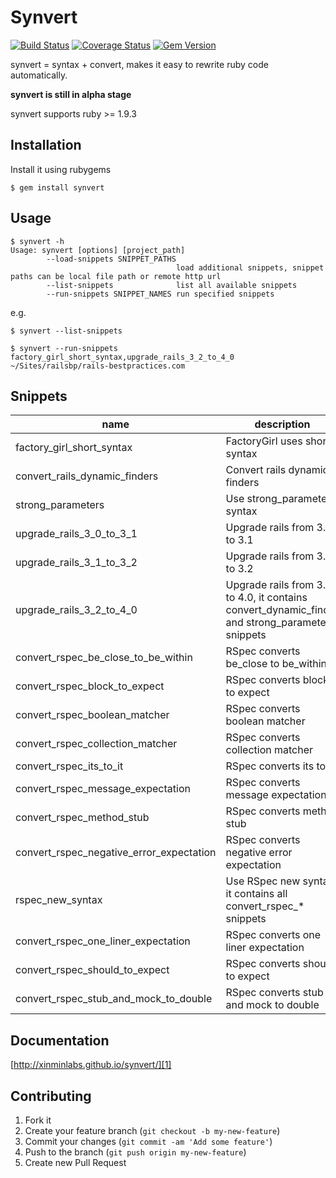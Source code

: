 # Synvert

[![Build Status](https://secure.travis-ci.org/xinminlabs/synvert.png)](http://travis-ci.org/xinminlabs/synvert)
[![Coverage Status](https://coveralls.io/repos/xinminlabs/synvert/badge.png?branch=master)](https://coveralls.io/r/xinminlabs/synvert)
[![Gem Version](https://badge.fury.io/rb/synvert.png)](http://badge.fury.io/rb/synvert)

synvert = syntax + convert, makes it easy to rewrite ruby code
automatically.

**synvert is still in alpha stage**

synvert supports ruby >= 1.9.3

## Installation

Install it using rubygems

```
$ gem install synvert
```

## Usage

```
$ synvert -h
Usage: synvert [options] [project_path]
        --load-snippets SNIPPET_PATHS
                                     load additional snippets, snippet paths can be local file path or remote http url
        --list-snippets              list all available snippets
        --run-snippets SNIPPET_NAMES run specified snippets
```

e.g.

```
$ synvert --list-snippets
```

```
$ synvert --run-snippets factory_girl_short_syntax,upgrade_rails_3_2_to_4_0 ~/Sites/railsbp/rails-bestpractices.com
```

## Snippets

name | description
--- | ---
factory_girl_short_syntax                | FactoryGirl uses short syntax
convert_rails_dynamic_finders            | Convert rails dynamic finders
strong_parameters                        | Use strong_parameters syntax
upgrade_rails_3_0_to_3_1                 | Upgrade rails from 3.0 to 3.1
upgrade_rails_3_1_to_3_2                 | Upgrade rails from 3.1 to 3.2
upgrade_rails_3_2_to_4_0                 | Upgrade rails from 3.2 to 4.0, it contains convert_dynamic_finder and strong_parameters snippets
convert_rspec_be_close_to_be_within      | RSpec converts be_close to be_within
convert_rspec_block_to_expect            | RSpec converts block to expect
convert_rspec_boolean_matcher            | RSpec converts boolean matcher
convert_rspec_collection_matcher         | RSpec converts collection matcher
convert_rspec_its_to_it                  | RSpec converts its to it
convert_rspec_message_expectation        | RSpec converts message expectation
convert_rspec_method_stub                | RSpec converts method stub
convert_rspec_negative_error_expectation | RSpec converts negative error expectation
rspec_new_syntax                         | Use RSpec new syntax, it contains all convert_rspec_* snippets
convert_rspec_one_liner_expectation      | RSpec converts one liner expectation
convert_rspec_should_to_expect           | RSpec converts should to expect
convert_rspec_stub_and_mock_to_double    | RSpec converts stub and mock to double

## Documentation

[http://xinminlabs.github.io/synvert/][1]

## Contributing

1. Fork it
2. Create your feature branch (`git checkout -b my-new-feature`)
3. Commit your changes (`git commit -am 'Add some feature'`)
4. Push to the branch (`git push origin my-new-feature`)
5. Create new Pull Request

[1]: http://xinminlabs.github.io/synvert/
